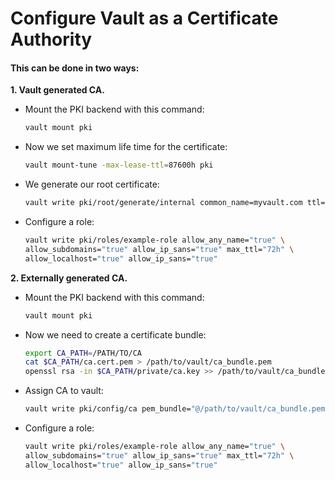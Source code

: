 # Configure Vault as a Certificate Authority

#### This can be done in two ways:

**1. Vault generated CA.**

- Mount the PKI backend with this command:

  ```sh
  vault mount pki
  ```
  
- Now we set maximum life time for the certificate:

  ```sh
  vault mount-tune -max-lease-ttl=87600h pki
  ```
  
- We generate our root certificate:

  ```sh
  vault write pki/root/generate/internal common_name=myvault.com ttl=87600h
  ```

- Configure a role:
  
  ```sh
  vault write pki/roles/example-role allow_any_name="true" \
  allow_subdomains="true" allow_ip_sans="true" max_ttl="72h" \
  allow_localhost="true" allow_ip_sans="true"
  ```
  
**2. Externally generated CA.**
- Mount the PKI backend with this command:

  ```sh
  vault mount pki
  ```
- Now we need to create a certificate bundle:

  ```sh
  export CA_PATH=/PATH/TO/CA
  cat $CA_PATH/ca.cert.pem > /path/to/vault/ca_bundle.pem
  openssl rsa -in $CA_PATH/private/ca.key >> /path/to/vault/ca_bundle.pem
  ```
  
- Assign CA to vault:

  ```sh
  vault write pki/config/ca pem_bundle="@/path/to/vault/ca_bundle.pem"
  ```

- Configure a role:
  
  ```sh
  vault write pki/roles/example-role allow_any_name="true" \
  allow_subdomains="true" allow_ip_sans="true" max_ttl="72h" \
  allow_localhost="true" allow_ip_sans="true"
  ```
